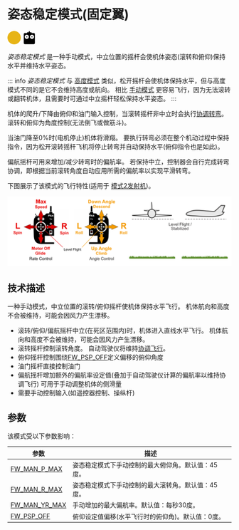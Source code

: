 # 姿态稳定模式(固定翼)

<img src="../../assets/site/difficulty_medium.png" title="飞行难度中等" width="30px" />&nbsp;<img src="../../assets/site/remote_control.svg" title="需要手动/遥控操作" width="30px" />

_姿态稳定模式_ 是一种手动模式，中立位置的摇杆会使机体姿态(滚转和俯仰)保持水平并维持水平姿态。

::: info
_姿态稳定模式_ 与 [高度模式](../flight_modes_fw/altitude.md) 类似，松开摇杆会使机体保持水平，但与高度模式不同的是它不会维持高度或航向。
相比 [手动模式](../flight_modes_fw/manual.md) 更容易飞行，因为无法滚转或翻转机体，且需要时可通过中立摇杆轻松保持水平姿态。
:::

机体的爬升/下降由俯仰和油门输入控制，当滚转摇杆非中立时会执行[协调转弯](https://en.wikipedia.org/wiki/Coordinated_flight)。
滚转和俯仰为角度控制(无法倒飞或做筋斗)。

当油门降至0%时(电机停止)机体将滑翔。
要执行转弯必须在整个机动过程中保持指令，因为松开滚转摇杆飞机将停止转弯并自动保持水平(俯仰指令也是如此)。

偏航摇杆可用来增加/减少转弯时的偏航率。
若保持中立，控制器会自行完成转弯协调，即根据当前滚转角度自动应用所需的偏航率以实现平滑转弯。

下图展示了该模式的飞行特性(适用于 [模式2发射机](../getting_started/rc_transmitter_receiver.md#transmitter_modes))。

![FW Manual Flight](../../assets/flight_modes/stabilized_fw.png)

## 技术描述

一种手动模式，中立位置的滚转/俯仰摇杆使机体保持水平飞行。
机体航向和高度不会被维持，可能会因风力产生漂移。

- 滚转/俯仰/偏航摇杆中立(在死区范围内)时，机体进入直线水平飞行。
  机体航向和高度不会被维持，可能会因风力产生漂移。
- 滚转摇杆控制滚转角度。
  自动驾驶仪将维持<a href="https://en.wikipedia.org/wiki/Coordinated_flight">协调飞行</a>。
- 俯仰摇杆控制围绕[FW_PSP_OFF](../advanced_config/parameter_reference.md#FW_PSP_OFF)定义偏移的俯仰角度
- 油门摇杆直接控制油门
- 偏航摇杆增加额外的偏航率设定值(叠加于自动驾驶仪计算的偏航率以维持协调飞行)
  可用于手动调整机体的侧滑量
- 需要手动控制输入(如遥控器控制、操纵杆)

## 参数

该模式受以下参数影响：

| 参数                                                                                          | 描述                                                                                   |
| -------------------------------------------------------------------------------------------------- | ------------------------------------------------------------------------------ |
| <a id="FW_MAN_P_MAX"></a>[FW_MAN_P_MAX](../advanced_config/parameter_reference.md#FW_MAN_P_MAX)    | 姿态稳定模式下手动控制的最大俯仰角。默认值：45度。                                       |
| <a id="FW_MAN_R_MAX"></a>[FW_MAN_R_MAX](../advanced_config/parameter_reference.md#FW_MAN_R_MAX)    | 姿态稳定模式下手动控制的最大滚转角。默认值：45度。                                       |
| <a id="FW_MAN_YR_MAX"></a>[FW_MAN_YR_MAX](../advanced_config/parameter_reference.md#FW_MAN_YR_MAX) | 手动增加的最大偏航率。默认值：每秒30度。                                               |
| <a id="FW_PSP_OFF"></a>[FW_PSP_OFF](../advanced_config/parameter_reference.md#FW_PSP_OFF)          | 俯仰设定值偏移(水平飞行时的俯仰角)。默认值：0度。                                       |

<!-- this document needs to be extended -->